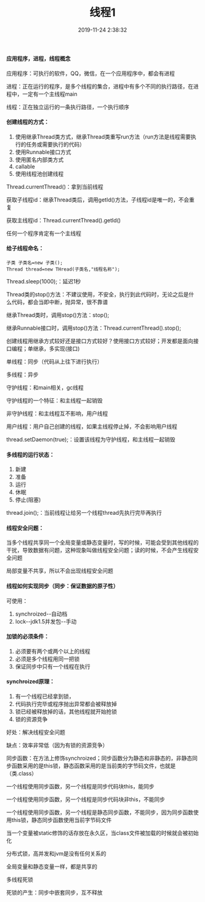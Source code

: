 ﻿---
title: 线程1
date: 2019-11-24 2:38:32
tags:
  - 线程
---

#### 应用程序，进程，线程概念

应用程序：可执行的软件，QQ，微信，在一个应用程序中，都会有进程

进程：正在运行的程序，是多个线程的集合，进程中有多个不同的执行路径，在进程中，一定有一个主线程main

线程：正在独立运行的一条执行路径，一个执行顺序

#### 创建线程的方式：

1. 使用继承Thread类方式，继承Thread类重写run方法（run方法是线程需要执行的任务或需要执行的代码）
2. 使用Runnable接口方式
3. 使用匿名内部类方式
4. callable
5. 使用线程池创建线程

Thread.currentThread()：拿到当前线程

获取子线程id：继承Thread类后，调用getId()方法，子线程id是唯一的，不会重复

获取主线程id：Thread.currentThread().getId()

任何一个程序肯定有一个主线程

#### 给子线程命名：
```
子类 子类名=new 子类();
Thread thread=new THread(子类名,"线程名称");
```

Thread.sleep(1000);：延迟1秒

Thread类的stop()方法：不建议使用，不安全，执行到此代码时，无论之后是什么代码，都会当即中断，抛异常，很不靠谱

继承Thread类时，调用stop()方法：stop();

继承Runnable接口时，调用stop()方法：Thread.currentThread().stop();

创建线程用继承方式较好还是接口方式较好？使用接口方式较好；开发都是面向接口编程；单继承，多实现(接口)

单线程：同步（代码从上往下进行执行）

多线程：异步

守护线程：和main相关，gc线程

守护线程的一个特征：和主线程一起销毁

非守护线程：和主线程互不影响，用户线程

用户线程：用户自己创建的线程，如果主线程停止掉，不会影响用户线程

thread.setDaemon(true);：设置该线程为守护线程，和主线程一起销毁

#### 多线程的运行状态：
1. 新建
2. 准备
3. 运行
4. 休眠
5. 停止(阻塞)

thread.join();：当前线程让给另一个线程thread先执行完毕再执行

#### 线程安全问题：

当多个线程共享同一个全局变量或静态变量时，写的时候，可能会受到其他线程的干扰，导致数据有问题，这种现象叫做线程安全问题；读的时候，不会产生线程安全问题

局部变量不共享，所以不会出现线程安全问题

#### 线程如何实现同步（同步：保证数据的原子性）

可使用：

1. synchroized--自动档
2. lock--jdk1.5并发包--手动

#### 加锁的必须条件：

1. 必须要有两个或两个以上的线程
2. 必须是多个线程用同一把锁
3. 保证同步中只有一个线程在执行

#### synchroized原理：

1. 有一个线程已经拿到锁，
2. 代码执行完毕或程序抛出异常都会被释放掉
3. 锁已经被释放掉的话，其他线程就开始抢锁
4. 锁的资源竞争

好处：解决线程安全问题

缺点：效率非常低（因为有锁的资源竞争）

同步函数：在方法上修饰synchroized；同步函数分为静态和非静态的，非静态同步函数采用的是this锁，静态函数采用的是当前类的字节码文件，也就是（类.class）

一个线程使用同步函数，另一个线程是同步代码块this，能同步

一个线程使用同步函数，另一个线程是同步代码块非this，不能同步

一个线程使用同步函数，另一个线程是静态同步函数，不能同步，因为同步函数使用this锁，静态同步函数使用当前字节码文件

当一个变量被static修饰的话存放在永久区，当class文件被加载的时候就会被初始化

分布式锁，高并发和jvm是没有任何关系的

全局变量和静态变量一样，都是共享的

多线程死锁

死锁的产生：同步中嵌套同步，互不释放

